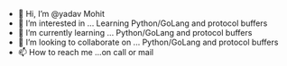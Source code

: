 - 👋 Hi, I’m @yadav Mohit
- 👀 I’m interested in ... Learning Python/GoLang and protocol buffers
- 🌱 I’m currently learning ...  Python/GoLang and protocol buffers
- 💞️ I’m looking to collaborate on ...  Python/GoLang and protocol buffers
- 📫 How to reach me ...on call or mail

<!---
yadavmo/yadavmo is a ✨ special ✨ repository because its `README.md` (this file) appears on your GitHub profile.
You can click the Preview link to take a look at your changes.
--->
